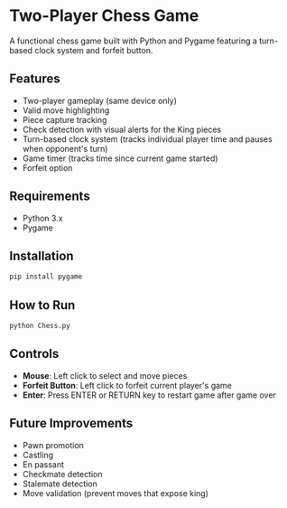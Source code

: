 # Two-Player Chess Game

A functional chess game built with Python and Pygame featuring a turn-based clock system and forfeit button.

## Features
- Two-player gameplay (same device only)
- Valid move highlighting
- Piece capture tracking
- Check detection with visual alerts for the King pieces
- Turn-based clock system (tracks individual player time and pauses when opponent's turn)
- Game timer (tracks time since current game started)
- Forfeit option

## Requirements
- Python 3.x
- Pygame

## Installation
```bash
pip install pygame
```

## How to Run
```bash
python Chess.py
```

## Controls
- **Mouse**: Left click to select and move pieces
- **Forfeit Button**: Left click to forfeit current player's game
- **Enter**: Press ENTER or RETURN key to restart game after game over

## Future Improvements
- Pawn promotion
- Castling
- En passant
- Checkmate detection
- Stalemate detection
- Move validation (prevent moves that expose king)